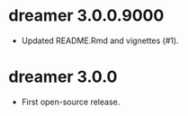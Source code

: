 # dreamer 3.0.0.9000

* Updated README.Rmd and vignettes (#1).

# dreamer 3.0.0

* First open-source release.

